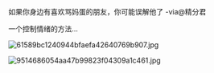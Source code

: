 如果你身边有喜欢骂妈蛋的朋友，你可能误解他了 -via@精分君

一个控制情绪的方法...

![61589bc1240944bfaefa42640769b907.jpg](https://wxlzmt.github.io/cdn1/ext/qw/groups/30095/61589bc1240944bfaefa42640769b907.jpg)

![9514686054aa47b99823f04309a1c461.jpg](https://wxlzmt.github.io/cdn1/ext/qw/groups/30095/9514686054aa47b99823f04309a1c461.jpg)

